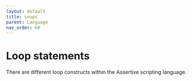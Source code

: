 ```yaml
---
layout: default
title: Loops
parent: Language
nav_order: 60
---
```


# Loop statements
There are different loop constructs within the Assertive scripting language.

